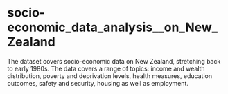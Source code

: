# socio-economic_data_analysis__on_New_Zealand
The dataset covers socio-economic data on New Zealand, stretching back to early 1980s. The data covers a range of  topics: income and wealth distribution, poverty and deprivation levels, health measures, education outcomes, safety and  security, housing as well as employment.
